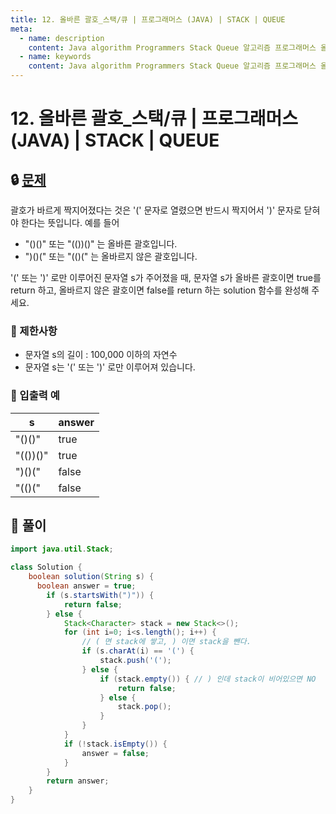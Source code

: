```yaml
---
title: 12. 올바른 괄호_스택/큐 | 프로그래머스 (JAVA) | STACK | QUEUE
meta:
  - name: description
    content: Java algorithm Programmers Stack Queue 알고리즘 프로그래머스 올바른괄호 스택 큐 
  - name: keywords
    content: Java algorithm Programmers Stack Queue 알고리즘 프로그래머스 올바른괄호 스택 큐 
---
```


# 12. 올바른 괄호_스택/큐 | 프로그래머스 (JAVA) | STACK | QUEUE

## 🔒 [문제](https://programmers.co.kr/learn/courses/30/lessons/12909)

괄호가 바르게 짝지어졌다는 것은 '(' 문자로 열렸으면 반드시 짝지어서 ')' 문자로 닫혀야 한다는 뜻입니다. 예를 들어

* "()()" 또는 "(())()" 는 올바른 괄호입니다.
* ")()(" 또는 "(()(" 는 올바르지 않은 괄호입니다.

'(' 또는 ')' 로만 이루어진 문자열 s가 주어졌을 때, 문자열 s가 올바른 괄호이면 true를 return 하고, 올바르지 않은 괄호이면 false를 return 하는 solution 함수를 완성해 주세요.

### **📢 제한사항**

* 문자열 s의 길이 : 100,000 이하의 자연수
* 문자열 s는 '(' 또는 ')' 로만 이루어져 있습니다.

### **📢 입출력 예**

| s |	answer |
| --- | --- |
| "()()"	| true |
| "(())()"	| true |
| ")()("	| false |
| "(()("	| false |

## 🔑 풀이

```java
import java.util.Stack;

class Solution {
    boolean solution(String s) {
      boolean answer = true;
        if (s.startsWith(")")) {
            return false;
        } else {
            Stack<Character> stack = new Stack<>();
            for (int i=0; i<s.length(); i++) {
                // ( 면 stack에 쌓고, ) 이면 stack을 뺀다.
                if (s.charAt(i) == '(') {
                    stack.push('(');
                } else {
                    if (stack.empty()) { // ) 인데 stack이 비어있으면 NO
                        return false;
                    } else {
                        stack.pop();
                    }
                }
            }
            if (!stack.isEmpty()) {
                answer = false;
            }
        }
        return answer;
    }
}
```